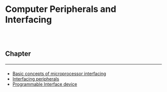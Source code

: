 <!--markdown practice-->
# Computer Peripherals and Interfacing


## </br></br>Chapter<hr/>

- [Basic concepts of microprocessor interfacing][P1]
- [Interfacing peripherals][P2]
- [Programmable Interface device][P3]





<!--Links-->
[P1]: https://github.com/HasanTarik-REC/Note-Collections/blob/Feature/Fourth%20Year/Odd%20Semester/Computer%20Peripherals%20and%20Interfacing/Basic%20concepts%20of%20microprocessor%20interfacing.md
[P2]: https://github.com/HasanTarik-REC/Note-Collections/blob/Feature/Fourth%20Year/Odd%20Semester/Computer%20Peripherals%20and%20Interfacing/Interfacing%20peripherals.md
[P3]: https://github.com/HasanTarik-REC/Note-Collections/blob/Feature/Fourth%20Year/Odd%20Semester/Computer%20Peripherals%20and%20Interfacing/Programmable%20Interface%20device.md
<!--End-->

